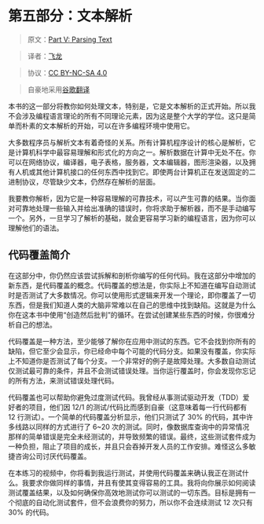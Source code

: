 # 第五部分：文本解析

> 原文：[Part V: Parsing Text](https://learncodethehardway.org/more-python-book/part4.html)

> 译者：[飞龙](https://github.com/wizardforcel)

> 协议：[CC BY-NC-SA 4.0](http://creativecommons.org/licenses/by-nc-sa/4.0/)

> 自豪地采用[谷歌翻译](https://translate.google.cn/)

本书的这一部分将教你如何处理文本，特别是，它是文本解析的正式开始。所以我不会涉及编程语言理论的所有不同理论元素，因为这是整个大学的学位。这只是简单而朴素的文本解析的开始，可以在许多编程环境中使用它。

大多数程序员与解析文本有着奇怪的关系。所有计算机程序设计的核心是解析，它是计算机科学中最容易理解和形式化的方向之一。解析数据在计算中无处不在。你可以在网络协议，编译器，电子表格，服务器，文本编辑器，图形渲染器，以及拥有人机或其他计算机接口的任何东西中找到它。即使两台计算机正在发送固定的二进制协议，尽管缺少文本，仍然存在解析的层面。

我要教你解析，因为它是一种容易理解的可靠技术，可以产生可靠的结果。当你面对可靠地处理一些输入并给出准确的错误时，你将求助于解析器，而不是手动编写一个。另外，一旦学习了解析的基础，就会更容易学习新的编程语言，因为你可以理解他们的语法。

## 代码覆盖简介

在这部分中，你仍然应该尝试拆解和剖析你编写的任何代码。我在这部分中增加的新东西，是代码覆盖的概念。代码覆盖的想法是，你实际上不知道在编写自动测试时是否测试了大多数情况。你可以使用形式逻辑来开发一个理论，即你覆盖了一切东西，但是我们知道人类的大脑非常难以在自己的思维中找到缺陷。这就是为什么你在这本书中使用“创造然后批判”的循环。在尝试创建某些东西的时候，你很难分析自己的想法。

代码覆盖是一种方法，至少能够了解你在应用中测试的东西。它不会找到你所有的缺陷，但它至少会显示，你已经命中每个可能的代码分支。如果没有覆盖，你实际上不知道你是否测试了每个分支。一个非常好的例子是故障处理。大多数自动测试仅测试最可靠的条件，并且不会测试错误处理。当你运行覆盖时，你会发现你忘记的所有方法，来测试错误处理代码。

代码覆盖也可以帮助你避免过度测试代码。我曾经从事测试驱动开发（TDD）爱好者的项目，他们因 12/1 的测试/代码比而感到自豪（这意味着每一行代码都有 12 行测试）。一个简单的代码覆盖分析显示，他们只测试了 30% 的代码，其中许多线路以同样的方式进行了 6~20 次的测试。同时，像数据库查询中的异常情况那样的简单错误是完全未经测试的，并导致频繁的错误。最终，这些测试套件成为一种负担，阻止了项目的成长，并且只会吞掉开发人员的工作安排。难怪这么多敏捷咨询公司讨厌代码覆盖。

在本练习的视频中，你将看到我运行测试，并使用代码覆盖来确认我正在测试什么。我要求你做同样的事情，并且有使其变得容易的工具。我将向你展示如何阅读测试覆盖结果，以及如何确保你高效地测试你可以测试的一切东西。目标是拥有一个彻底的自动化测试套件，但不会浪费你的努力，所以你不会连续测试 12 次只有 30% 的代码。
